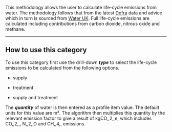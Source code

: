 This methodology allows the user to calculate life-cycle emissions from
water. The methodology follows that from the latest
[Defra](http://www.defra.gov.uk/environment/economy/business-efficiency/reporting)
data and advice which in turn is sourced from [Water
UK](http://www.water.org.uk/home/policy/reports/sustainability). Full
life-cycle emissions are calculated including contributions from carbon
dioxide, nitrous oxide and methane.

-----

## How to use this category

To use this category first use the drill-down ***type*** to select the
life-cycle emissions to be calculated from the following options.

  - supply

<!-- end list -->

  - treatment

<!-- end list -->

  - supply and treatment

The ***quantity*** of water is then entered as a profile item value. The
default units for this value are m³. The algorithm then multiplies this
quantity by the relevant emission factor to give a result of kgCO,,2,,e,
which includes CO,,2,,, N,,2,,O and CH,,4,, emissions.
